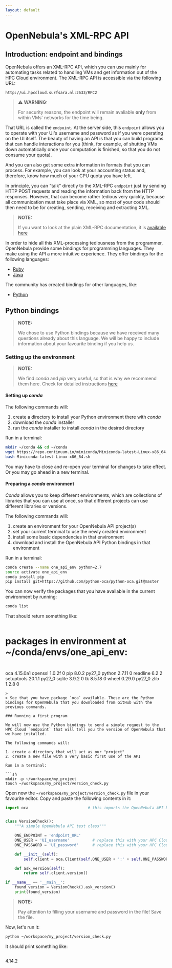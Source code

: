 ```yaml
---
layout: default
---
```


# OpenNebula's XML-RPC API

## Introduction: endpoint and bindings

OpenNebula offers an XML-RPC API, which you can use mainly for automating tasks related to handling VMs and get information out of the HPC Cloud environment. The XML-RPC API is accessible via the following URL: 

```
http://ui.hpccloud.surfsara.nl:2633/RPC2
```

> ⚠ **WARNING:** 
>
>For security reasons, the endpoint will remain avaliable **only** from within VMs' networks for the time being.

That URL is called the `endpoint`. At the server side, this `endpoint` allows you to operate with your UI's username and password as if you were operating on the UI itself. The beauty of having an API is that you can build programs that can handle interactions for you (think, for example, of shutting VMs down automatically once your computation is finished, so that you do not consume your quota).

And you can also get some extra information in formats that you can process. For example, you can look at your accounting status and, therefore, know how much of your CPU quota you have left.

In principle, you can "talk" directly to the XML-RPC `endpoint` just by sending HTTP POST requests and reading the information back from the HTTP responses. However, that can become rather tedious very quickly, because all communication must take place via XML, so most of your code should then need to be for creating, sending, receiving and extracting XML.

>**NOTE:**
>
>If you want to look at the plain XML-RPC documentation, it is [available here](http://docs.opennebula.org/4.14/integration/system_interfaces/api.html)

In order to hide all this XML-processing tediousness from the programmer, OpenNebula provide some bindings for programming languages. They make using the API a more intuitive experience. They offer bindings for the following languages:

* [Ruby](http://docs.opennebula.org/4.14/integration/system_interfaces/ruby.html)
* [Java](http://docs.opennebula.org/4.14/integration/system_interfaces/java.html)

The community has created bindings for other languages, like:

* [Python](https://github.com/python-oca/python-oca)

## Python bindings

>**NOTE:**
>
>We chose to use Python bindings because we have received many questions already about this language. We will be happy to include information about your favourite binding if you help us.

### Setting up the environment

>**NOTE:**
>
>We find _conda_ and _pip_ very useful, so that is why we recommend them here. Check for detailed instructions [here](http://conda.pydata.org/miniconda.html)

#### Setting up _conda_

The following commands will:

1. create a directory to install your Python environment there with _conda_
2. download the _conda_ installer
3. run the _conda_ installer to install _conda_ in the desired directory

Run in a terminal:

```sh
mkdir ~/conda && cd ~/conda
wget https://repo.continuum.io/miniconda/Miniconda-latest-Linux-x86_64.sh
bash Miniconda-latest-Linux-x86_64.sh
```

You may have to close and re-open your terminal for changes to take effect. Or you may go ahead in a new terminal.

#### Preparing a _conda_ environment

_Conda_ allows you to keep different environments, which are collections of libraries that you can use at once, so that different projects can use different libraries or versions.

The following commands will:

1. create an environment for your OpenNebula API project(s)
2. set your current terminal to use the newly created environment
3. install some basic dependencies in that environment
4. download and install the OpenNebula API Python bindings in that environment

Run in a terminal:

```sh
conda create --name one_api_env python=2.7
source activate one_api_env
conda install pip
pip install git+https://github.com/python-oca/python-oca.git@master
```

You can now verify the packages that you have available in the current environment by running:

```sh
conda list
```

That should return something like:

>```sh
# packages in environment at ~/conda/envs/one_api_env:
#
oca                       4.15.0a1                  <pip>
openssl                   1.0.2f                        0
pip                       8.0.2                    py27_0
python                    2.7.11                        0
readline                  6.2                           2
setuptools                20.1.1                   py27_0
sqlite                    3.9.2                         0
tk                        8.5.18                        0
wheel                     0.29.0                   py27_0
zlib                      1.2.8                         0
```
>
> See that you have package `oca` available. These are the Python bindings for OpenNebula that you downloaded from GitHub with the previous commands.

### Running a first program

We will now use the Python bindings to send a simple request to the HPC Cloud `endpoint` that will tell you the version of OpenNebula that we have installed.

The following commands will:

1. create a directory that will act as our "project"
2. create a new file with a very basic first use of the API

Run in a terminal:

```sh
mkdir -p ~/workspace/my_project
touch ~/workspace/my_project/version_check.py
```

Open now the `~/workspace/my_project/version_check.py` file in your favourite editor. Copy and paste the following contents in it:

```python
import oca                          # this imports the OpenNebula API bindings


class VersionCheck():
    """A simple OpenNebula API test class"""

    ONE_ENDPOINT = 'endpoint_URL'
    ONE_USER = 'UI_username'          # replace this with your HPC Cloud UI username
    ONE_PASSWORD = 'UI_password'      # replace this with your HPC Cloud UI password

    def __init__(self):
        self.client = oca.Client(self.ONE_USER + ':' + self.ONE_PASSWORD, self.ONE_ENDPOINT)

    def ask_version(self):
        return self.client.version()

if __name__ == '__main__':
    found_version = VersionCheck().ask_version()
    print(found_version)
```

>**NOTE:**
>
>Pay attention to filling your username and password in the file! Save the file.

Now, let's run it:

```sh
python ~/workspace/my_project/version_check.py
```

It should print something like:

>```sh
4.14.2
```
